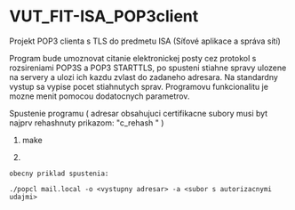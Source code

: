 # VUT_FIT-ISA_POP3client
Projekt POP3 clienta s TLS do predmetu ISA (Síťové aplikace a správa sítí)

Program bude umoznovat citanie elektronickej posty cez protokol s rozsireniami POP3S a POP3 STARTTLS,
po spusteni stiahne spravy ulozene na servery a ulozi ich kazdu zvlast do zadaneho adresara.
Na standardny vystup sa vypise pocet stiahnutych sprav. Programovu funkcionalitu je mozne menit
pomocou dodatocnych parametrov.


Spustenie programu ( adresar obsahujuci certifikacne subory musi byt najprv rehashnuty prikazom: "c_rehash <zlozka>" )
  
1.  make
  
2.
  
    obecny priklad spustenia:
  
    ./popcl mail.local -o <vystupny adresar> -a <subor s autorizacnymi udajmi>
